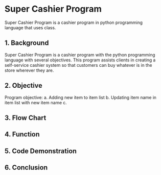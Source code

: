 # Super Cashier Program
Super Cashier Program is a cashier program in python programming language that uses class.

## **1. Background**
Super Cashier Program is a cashier program with the python programming language with several objectives. This program assists clients in creating a self-service         cashier system so that customers can buy whatever is in the store wherever they are.

## **2. Objective**
Program objective:
a. Adding new item to item list
b. Updating item name in item list with new item name
c. 

## **3. Flow Chart**

## **4. Function**

## **5. Code Demonstration**

## **6. Conclusion**
